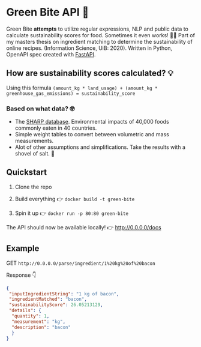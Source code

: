 # Green Bite API 🌱
Green Bite __attempts__ to utilize regular expressions, NLP and public data to calculate sustainability scores for food. Sometimes it even works! 🤷‍♂️ Part of my masters thesis on ingredient matching to determine the sustainability of online recipes. (Information Science, UiB: 2020). Written in Python, OpenAPI spec created with [FastAPI](https://fastapi.tiangolo.com/).

## How are sustainability scores calculated? 💡
Using this formula
`(amount_kg * land_usage) + (amount_kg * greenhouse_gas_emissions) = sustainability_score`

### Based on what data? 🤓

* The [SHARP database](https://www.sciencedirect.com/science/article/pii/S2352340919309722). Environmental impacts of 40,000 foods commonly eaten in 40 countries.
* Simple weight tables to convert between volumetric and mass measurements.
* Alot of other assumptions and simplifications. Take the results with a shovel of salt. 🧂

## Quickstart

1. Clone the repo

2. Build everything 👉 `docker build -t green-bite`

3. Spin it up 👉 `docker run -p 80:80 green-bite`

The API should now be available locally! 👉 http://0.0.0.0/docs

## Example

GET `http://0.0.0.0/parse/ingredient/1%20kg%20of%20bacon`

Response 👇

```json
{
 "inputIngredientString": "1 kg of bacon",
 "ingredientMatched": "bacon",
 "sustainabilityScore": 26.05213129,
 "details": {
  "quantity": 1,
  "measurement": "kg",
  "description": "bacon"
  }
}
```
